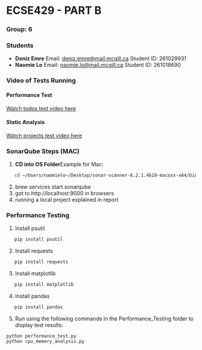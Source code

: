 # ECSE429 - PART B

### Group: 6

### Students

- **Deniz Emre**
  Email: deniz.emre@mail.mcgill.ca
  Student ID: 261029931
- **Naomie Lo**
  Email: naomie.lo@mail.mcgill.ca
  Student ID: 261018690

### Video of Tests Running

#### Performance Test

[Watch todos test video here](https://drive.google.com/file/d/1KmXYsQmA132BbuFMT0AWuFWZCH6-_DgO/view?usp=sharing)

#### Static Analysis

[Watch projects test video here](https://drive.google.com/file/d/1SOUsaYedDpKGR9FLof1zvqZF3y8ufXee/view?usp=sharing)

### SonarQube Steps (MAC)

1. **CD into OS Folder**Example for Mac:

```bash
   cd ~/Users/naomielo~/Desktop/sonar-scanner-6.2.1.4610-macosx-x64/bin/thingifier-1.5.5
```

2. brew services start sonarqube
3. got to http://localhost:9000 in browsers
4. running a local project explained in report

### Performance Testing

1. Install psutil

```bash
   pip install psutil
```

2. Install requests

```bash
   pip install requests
```

3. Install matplotlib

```bash
   pip install matplotlib
```

4. Install pandas

```bash
   pip install pandas
```

5. Run using the following commands in the Performance_Testing folder to display test results:

```
python performance_test.py
python cpu_memory_analysis.py
```
